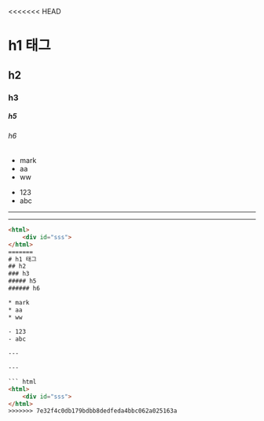 <<<<<<< HEAD
# h1 태그
## h2
### h3
##### h5
###### h6

* mark
* aa
* ww
  
- 123
- abc

---

---

``` html
<html>
    <div id="sss">
</html>
=======
# h1 태그
## h2
### h3
##### h5
###### h6

* mark
* aa
* ww
  
- 123
- abc

---

---

``` html
<html>
    <div id="sss">
</html>
>>>>>>> 7e32f4c0db179bdbb8dedfeda4bbc062a025163a
```